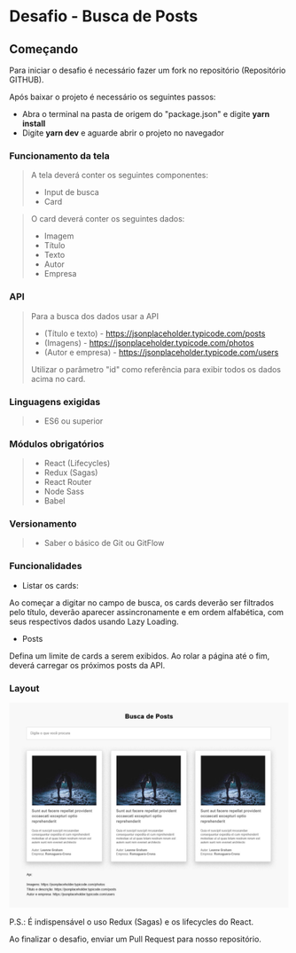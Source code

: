# Desafio - Busca de Posts

## Começando
Para iniciar o desafio é necessário fazer um fork no repositório (Repositório GITHUB).

Após baixar o projeto é necessário os seguintes passos:
- Abra o terminal na pasta de origem do "package.json" e digite **yarn install**
- Digite **yarn dev** e aguarde abrir o projeto no navegador



### Funcionamento da tela
> A tela deverá conter os seguintes componentes:
> - Input de busca
> - Card

> O card deverá conter os seguintes dados:
> - Imagem
> - Título
> - Texto
> - Autor
> - Empresa



### API
> Para a busca dos dados usar a API
> - (Título e texto) - https://jsonplaceholder.typicode.com/posts
> - (Imagens) - https://jsonplaceholder.typicode.com/photos
> - (Autor e empresa) - https://jsonplaceholder.typicode.com/users
>
> Utilizar o parâmetro "id" como referência para exibir todos os dados acima no card.



### Linguagens exigidas
> - ES6 ou superior



### Módulos obrigatórios
> - React (Lifecycles)
> - Redux (Sagas)
> - React Router
> - Node Sass
> - Babel



### Versionamento
> - Saber o básico de Git ou GitFlow



### Funcionalidades
- Listar os cards:

Ao começar a digitar no campo de busca, os cards deverão ser filtrados pelo título, deverão aparecer assincronamente e em ordem alfabética, com seus respectivos dados usando Lazy Loading.

- Posts 

Defina um limite de cards a serem exibidos. Ao rolar a página até o fim, deverá carregar os próximos posts da API.



### Layout
![alt text](challenge.jpg)

P.S.: É indispensável o uso Redux (Sagas) e os lifecycles do React.

Ao finalizar o desafio, enviar um Pull Request para nosso repositório.
